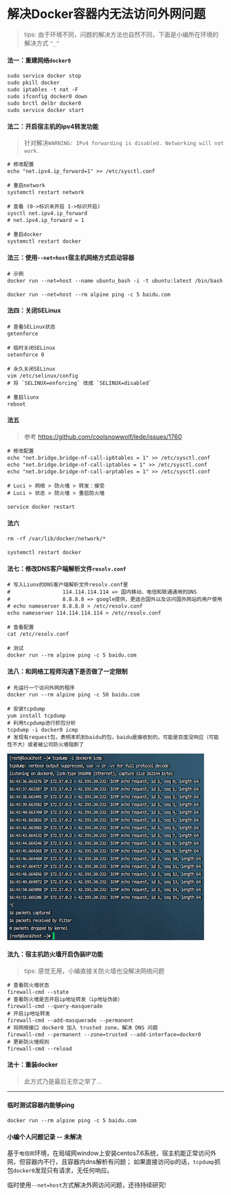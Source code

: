 # 解决Docker容器内无法访问外网问题

> tips: 由于环境不同，问题的解决方法也自然不同，下面是小编所在环境的解决方式 `^_^`

#### 法一：重建网络`docker0`

```shell
sudo service docker stop
sudo pkill docker
sudo iptables -t nat -F
sudo ifconfig docker0 down
sudo brctl delbr docker0
sudo service docker start
```

#### 法二：开启宿主机的ipv4转发功能

> 针对解决`WARNING: IPv4 forwarding is disabled. Networking will not work.`

```shell
# 修改配置
echo "net.ipv4.ip_forward=1" >> /etc/sysctl.conf

# 重启network
systemctl restart network

# 查看 (0->标识未开启 1->标识开启)
sysctl net.ipv4.ip_forward
# net.ipv4.ip_forward = 1

# 重启docker
systemctl restart docker
```

#### 法三：使用`--net=host`宿主机网络方式启动容器

```shell
# 示例
docker run --net=host --name ubuntu_bash -i -t ubuntu:latest /bin/bash

docker run --net=host --rm alpine ping -c 5 baidu.com
```

#### 法四：关闭SELinux

```shell
# 查看SELinux状态
getenforce

# 临时关闭SELinux
setenforce 0

# 永久关闭SELinux
vim /etc/selinux/config
# 将 `SELINUX=enforcing` 改成 `SELINUX=disabled`

# 重启liunx
reboot
```

#### 法五

> 参考 https://github.com/coolsnowwolf/lede/issues/1760

```shell
# 修改配置
echo "net.bridge.bridge-nf-call-ip6tables = 1" >> /etc/sysctl.conf
echo "net.bridge.bridge-nf-call-iptables = 1" >> /etc/sysctl.conf
echo "net.bridge.bridge-nf-call-arptables = 1" >> /etc/sysctl.conf

# Luci > 网络 > 防火墙 > 转发：接受
# Luci > 状态 > 防火墙 > 重启防火墙

service docker restart
```

#### 法六

```shell
rm -rf /var/lib/docker/network/*

systemctl restart docker
```

#### 法七：修改DNS客户端解析文件`resolv.conf`

```shell
# 写入Liunx的DNS客户端解析文件resolv.conf里
#                 114.114.114.114 => 国内移动、电信和联通通用的DNS
#                 8.8.8.8 => google提供，更适合国外以及访问国外网站的用户使用
# echo nameserver 8.8.8.8 > /etc/resolv.conf
echo nameserver 114.114.114.114 > /etc/resolv.conf

# 查看配置
cat /etc/resolv.conf

# 测试
docker run --rm alpine ping -c 5 baidu.com
```

#### 法八：和网络工程师沟通下是否做了一定限制

```shell
# 先运行一个访问外网的程序
docker run --rm alpine ping -c 50 baidu.com

# 安装tcpdump
yum install tcpdump
# 利用tcpdump进行抓包分析
tcpdump -i docker0 icmp
# 发现有request包，表明本机到baidu的包，baidu是接收到的，可能是百度没响应（可能性不大）或者被公司防火墙阻断了
```

![tcpdump抓包docker0.png](../../image/tcpdump抓包docker0.png)

#### 法九：宿主机防火墙开启伪装IP功能

> tips: 感觉无用，小编直接关防火墙也没解决网络问题

```shell
# 查看防火墙状态
firewall-cmd --state
# 查看防火墙是否开启ip地址转发（ip地址伪装）
firewall-cmd --query-masquerade
# 开启ip地址转发
firewall-cmd --add-masquerade --permanent
# 将网络接口 docker0 加入 trusted zone，解决 DNS 问题
firewall-cmd --permanent --zone=trusted --add-interface=docker0
# 更新防火墙规则
firewall-cmd --reload
```

#### 法十：重装docker

> 此方式乃是最后无奈之举了...

---

#### 临时测试容器内能够ping

```shell
docker run --rm alpine ping -c 5 baidu.com
```

#### 小编个人问题记录 -- 未解决

基于`电信网`环境，在局域网window上安装centos7.6系统，宿主机能正常访问外网，但容器内不行，且容器内dns解析有问题；
如果直接访问ip的话，`tcpdump`抓包`docker0`发现只有请求，无任何响应。

临时使用`--net=host`方式解决外网访问问题，还待持续研究!
